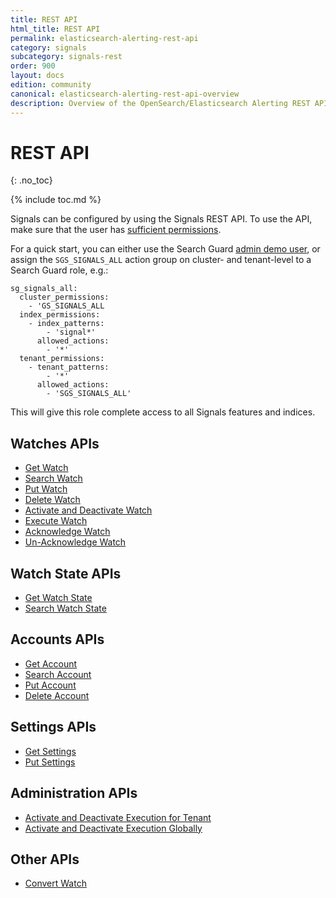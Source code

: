 ```yaml
---
title: REST API
html_title: REST API
permalink: elasticsearch-alerting-rest-api
category: signals
subcategory: signals-rest
order: 900
layout: docs
edition: community
canonical: elasticsearch-alerting-rest-api-overview
description: Overview of the OpenSearch/Elasticsearch Alerting REST API
---
```


<!--- Copyright 2020 floragunn GmbH -->

# REST API
{: .no_toc}

{% include toc.md %}

Signals can be configured by using the Signals REST API. To use the API, make sure that the user has [sufficient permissions](security_permissions.md). 

For a quick start, you can either use the Search Guard [admin demo user](demo-users-roles#demo-users), or assign the `SGS_SIGNALS_ALL` action group on cluster- and tenant-level to a Search Guard role, e.g.:

```
sg_signals_all:
  cluster_permissions:
    - 'GS_SIGNALS_ALL
  index_permissions:
    - index_patterns:
        - 'signal*'
      allowed_actions:
        - '*'
  tenant_permissions:
    - tenant_patterns:
        - '*'
      allowed_actions:
        - 'SGS_SIGNALS_ALL'
```

This will give this role complete access to all Signals features and indices.

## Watches APIs

* [Get Watch](rest_api_watch_get.md)
* [Search Watch](rest_api_watch_search.md)
* [Put Watch](rest_api_watch_put.md)
* [Delete Watch](rest_api_watch_delete.md)
* [Activate and Deactivate Watch](rest_api_watch_activate.md)
* [Execute Watch](rest_api_watch_execute.md)
* [Acknowledge Watch](rest_api_watch_acknowledge.md)
* [Un-Acknowledge Watch](rest_api_watch_unacknowledge.md)

## Watch State APIs

* [Get Watch State](rest_api_watch_state.md)
* [Search Watch State](rest_api_watch_state_search.md)


## Accounts APIs

* [Get Account](rest_api_watch_get.md)
* [Search Account](rest_api_account_search.md)
* [Put Account](rest_api_account_put.md)
* [Delete Account](rest_api_account_delete.md)

## Settings APIs

* [Get Settings](rest_api_settings_get.md)
* [Put Settings](rest_api_settings_put.md)

## Administration APIs

* [Activate and Deactivate Execution for Tenant](rest_api_tenant_activate.md)
* [Activate and Deactivate Execution Globally](rest_api_admin_activate.md)

## Other APIs

* [Convert Watch](rest_api_convert_es.md)